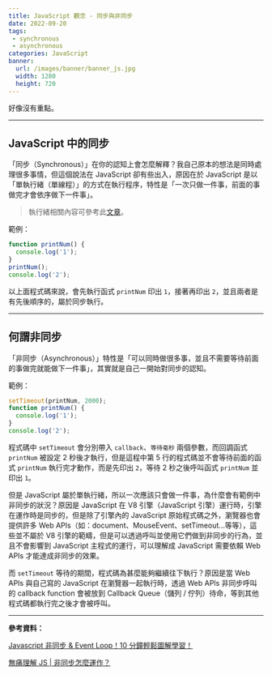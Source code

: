 ```yaml
---
title: JavaScript 觀念 - 同步與非同步
date: 2022-09-20
tags:
 - synchronous
 - asynchronous
categories: JavaScript
banner:
  url: /images/banner/banner_js.jpg
  width: 1280
  height: 720
---
```


好像沒有重點。

<!--more-->

------

## JavaScript 中的同步

「同步（Synchronous）」在你的認知上會怎麼解釋？我自己原本的想法是同時處理很多事情，但這個說法在 JavaScript 卻有些出入，原因在於 JavaScript 是以「單執行緒（單線程）」的方式在執行程序，特性是「一次只做一件事，前面的事做完才會依序做下一件事」。

> 執行緒相關內容可參考此[文章](https://www.itread01.com/ixyfq.html)。

範例：

```js
function printNum() {
  console.log('1');
} 
printNum();
console.log('2');
```

以上面程式碼來說，會先執行函式 `printNum` 印出 `1`，接著再印出 `2`，並且兩者是有先後順序的，屬於同步執行。

---

## 何謂非同步

「非同步（Asynchronous）」特性是「可以同時做很多事，並且不需要等待前面的事做完就能做下一件事」，其實就是自己一開始對同步的認知。

範例：

```js
setTimeout(printNum, 2000);
function printNum() {
  console.log('1');
} 
console.log('2');
```

程式碼中 `setTimeout` 會分別帶入 `callback`、`等待毫秒` 兩個參數，而回調函式 `printNum` 被設定 2 秒後才執行，但是這程中第 5 行的程式碼並不會等待前面的函式 `printNum`  執行完才動作，而是先印出 `2`，等待 2 秒之後呼叫函式 `printNum` 並印出 `1`。

但是 JavaScript 屬於單執行緒，所以一次應該只會做一件事，為什麼會有範例中非同步的狀況？原因是 JavaScript 在 V8 引擎（JavaScript 引擎）運行時，引擎在運作時是同步的，但是除了引擎內的 JavaScript 原始程式碼之外，瀏覽器也會提供許多 Web APIs（如：document、MouseEvent、setTimeout...等等），這些並不屬於 V8 引擎的範疇，但是可以透過呼叫並使用它們做到非同步的行為，並且不會影響到 JavaScript 主程式的運行，可以理解成 JavaScript 需要依賴 Web APIs 才能達成非同步的效果。

而 `setTimeout` 等待的期間，程式碼為甚麼能夠繼續往下執行？原因是當 Web APIs 與自己寫的 JavaScript 在瀏覽器一起執行時，透過 Web APIs 非同步呼叫的 callback function 會被放到 Callback Queue（儲列 / 佇列）待命，等到其他程式碼都執行完之後才會被呼叫。

---

**參考資料：**

[Javascript 非同步 & Event Loop！10 分鐘輕鬆圖解學習！](https://chanchandev.com/js/Async/async-sync-intro/2534378084/)

[無痛理解 JS | 非同步怎麼運作？](https://5xruby.tw/posts/how-js-synchronous-works)
